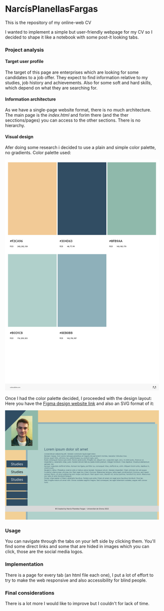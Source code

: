 # NarcísPlanellasFargas
This is the repository of my online-web CV

I wanted to implement a simple but user-friendly webpage for my CV so I decided to shape it like a notebook with some 
post-it looking tabs. 

### Project analysis

#### Target user profile
The target of this page are enterprises which are looking for some candidates to a job offer. They expect to find information
relative to my studies, job history and achievements. Also for some soft and hard skills, which depend on what they are 
searching for.

#### Information architecture
As we have a single-page website format, there is no much architecture. The main page is the *index.html* and forim there 
(and the ther secctions/pages) you can access to the other sections. There is no hierarchy.

#### Visual design
Afer doing some research i decided to use a plain and simple color palette, no gradients.
Color palette used:

<img src="/doc/Color-Palette.jpg" width="650" alt="Color palette"/>

Once I had the color palette decided, I proceeded with the design layout:
Here you have the [Figma design website link](https://www.figma.com/file/E3Pupxr4WfVBsd0HfZVFN3/CV?node-id=0%3A1)
and also an SVG format of it: 

![SVG format](/doc/CV_Figma.svg)

### Usage
You can navigate through the tabs on your left side by clicking them. You'll find some direct links and some that are
hided in images which you can click, those are the social media logos.

### Implementation
There is a page for every tab (an html file each one), I put a lot of effort to try to make the web responsive and also 
accessibility for blind people. 

### Final considerations
There is a lot more I would like to improve but I couldn't for lack of time.
